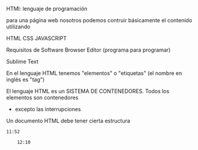 HTMl: lenguaje de programación 

para una página web nosotros podemos contruir básicamente el contenido utilizando 

HTML
	CSS
	JAVASCRIPT

Requisitos de Software
	Browser
	Editor (programa para programar)

Sublime Text	


En el lenguaje HTML tenemos 
"elementos" o "etiquetas"
(el nombre en inglés es "tag")

<elemento>

El lenguaje HTML es un SISTEMA DE CONTENEDORES.
Todos los elementos son contenedores 
* excepto las interrupciones

Un documento HTML debe tener cierta estructura


	11:52

		12:10


